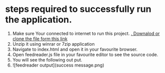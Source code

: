 # steps required to successfully run the application.
1. Make sure Your connected to internet to run this project.
[. Downalod or clone the file form this link  ](https://github.com/Sbabureddy/frontend-nanodegree-feedreader.git)
1. Unzip it using winrar or 7zip application
1. Navigate to index.html and open it in your favourite browser.
1. Open feedreader.js file in your favourite editor to see the source code.
1. You will see the following out put.
1. ![feedreader output](success message.png)